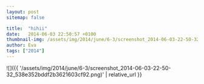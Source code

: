 ```yaml
---
layout: post
sitemap: false

title:  "hihii"
date:   2014-06-03 22:50:57 +0100
thumbnail-img: /assets/img/2014/june/6-3/screenshot_2014-06-03-22-50-32_538e352bddf2b3621603cf92.png
author: Eva
tags: ["2014"]
---
```




![]({{ '/assets/img/2014/june/6-3/screenshot_2014-06-03-22-50-32_538e352bddf2b3621603cf92.png)'  | relative_url }}

